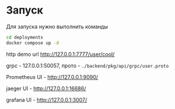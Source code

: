 # Запуск

Для запуска 
нужно выполнить команды

```bash
cd deployments
docker compose up -d
```

http demo url http://127.0.0.1:7777/user/cool/

grpc - 127.0.0.1:50057, прото - ```./backend/pkg/api/grpc/user.proto```

Prometheus UI - http://127.0.0.1:9090/

jaeger UI -     http://127.0.0.1:16686/

grafana UI -    http://127.0.0.1:3007/
